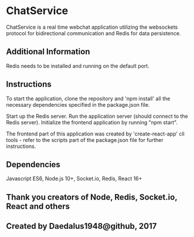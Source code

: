 # ChatService

ChatService is a real time webchat application utilizing 
the websockets protocol for bidirectional communication and
Redis for data persistence.

## Additional Information

Redis needs to be installed and running on the default port.

## Instructions

To start the application, clone the repository and 'npm install' 
all the necessary dependencies specified in the package.json file.

Start up the Redis server.
Run the application server (should connect to the Redis server).
Initialize the frontend application by running "npm start".

The frontend part of this application was created by 'create-react-app' cli tools - 
refer to the scripts part of the package.json file for further instructions.

## Dependencies

Javascript ES6, Node.js 10+, Socket.io, Redis, React 16+

## Thank you creators of Node, Redis, Socket.io, React and others 
## Created by Daedalus1948@github, 2017